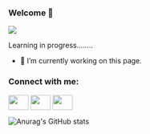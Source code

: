 ### Welcome 👋
![](https://www.brandcrowd.com/maker/social/b6vzxes4ml)

Learning in progress........

- 🔭 I’m currently working on this page. 

<h3 align="left">Connect with me:</h3>
<p align="left">
<a href="https://www.twitter.com/vlaw15" target="blank"><img align="center" src="https://cdn.jsdelivr.net/npm/simple-icons@3.0.1/icons/twitter.svg" alt="" height="30" width="40" /></a>
<a href="https://www.linkedin.com/in/vincent-law-vl415/" target="blank"><img align="center" src="https://cdn.jsdelivr.net/npm/simple-icons@3.0.1/icons/linkedin.svg" alt="" height="30" width="40" /></a>
<a href="https://www.instagram.com/vl4w15/" target="blank"><img align="center" src="https://cdn.jsdelivr.net/npm/simple-icons@3.0.1/icons/instagram.svg" alt="" height="30" width="40" /></a>
</p>    

![Anurag's GitHub stats](https://github-readme-stats.vercel.app/api?username=vl4w15&show_icons=true&theme=prussian)
